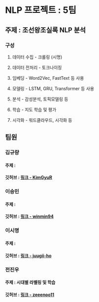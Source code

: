 # NLP 프로젝트 : 5팀

## 주제 : 조선왕조실록 NLP 분석

### 구성

1. 데이터 수집 - 크롤링 (시명)

2. 데이터 전처리 - 토크나이징

3. 임베딩 - Word2Vec, FastText 등 사용

4. 모델링 - LSTM, GRU, Transformer 등 사용

5. 분석 - 감성분석, 토픽모델링 등

6. 학습 - 지도 학습 및 평가

7. 시각화 - 워드클라우드, 시각화 등

## 팀원

### 김규량

#### 주제 :

#### 깃허브 : [링크 - KimGyuR](www.github.com/KimGyuR)

### 이승민

#### 주제 :

#### 깃허브 : [링크 - winmin94](www.github.com/winmin94)

### 이시명

#### 주제 :

#### 깃허브 : [링크 - juugii-ho](www.github.com/juugii-ho)

### 전진우

#### 주제 : 시대별 라벨링 및 학습

#### 깃허브 : [링크 - zeeenoo11](www.github.com/zeeenoo11)
